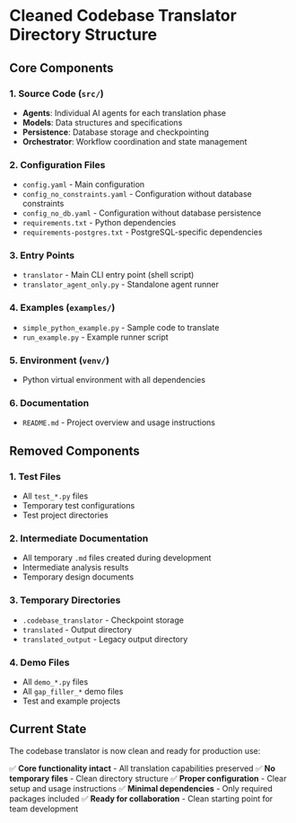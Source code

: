 # Cleaned Codebase Translator Directory Structure

## Core Components

### 1. Source Code (`src/`)
- **Agents**: Individual AI agents for each translation phase
- **Models**: Data structures and specifications  
- **Persistence**: Database storage and checkpointing
- **Orchestrator**: Workflow coordination and state management

### 2. Configuration Files
- `config.yaml` - Main configuration
- `config_no_constraints.yaml` - Configuration without database constraints
- `config_no_db.yaml` - Configuration without database persistence
- `requirements.txt` - Python dependencies
- `requirements-postgres.txt` - PostgreSQL-specific dependencies

### 3. Entry Points
- `translator` - Main CLI entry point (shell script)
- `translator_agent_only.py` - Standalone agent runner

### 4. Examples (`examples/`)
- `simple_python_example.py` - Sample code to translate
- `run_example.py` - Example runner script

### 5. Environment (`venv/`)
- Python virtual environment with all dependencies

### 6. Documentation
- `README.md` - Project overview and usage instructions

## Removed Components

### 1. Test Files
- All `test_*.py` files
- Temporary test configurations
- Test project directories

### 2. Intermediate Documentation
- All temporary `.md` files created during development
- Intermediate analysis results
- Temporary design documents

### 3. Temporary Directories
- `.codebase_translator` - Checkpoint storage
- `translated` - Output directory
- `translated_output` - Legacy output directory

### 4. Demo Files
- All `demo_*.py` files
- All `gap_filler_*` demo files
- Test and example projects

## Current State

The codebase translator is now clean and ready for production use:

✅ **Core functionality intact** - All translation capabilities preserved
✅ **No temporary files** - Clean directory structure
✅ **Proper configuration** - Clear setup and usage instructions
✅ **Minimal dependencies** - Only required packages included
✅ **Ready for collaboration** - Clean starting point for team development
